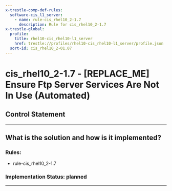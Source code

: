```yaml
---
x-trestle-comp-def-rules:
  software-cis_l1_server:
    - name: rule-cis_rhel10_2-1.7
      description: Rule for cis_rhel10_2-1.7
x-trestle-global:
  profile:
    title: rhel10-cis_rhel10-l1_server
    href: trestle://profiles/rhel10-cis_rhel10-l1_server/profile.json
  sort-id: cis_rhel10_2-01.07
---
```


# cis_rhel10_2-1.7 - \[REPLACE_ME\] Ensure Ftp Server Services Are Not In Use (Automated)

## Control Statement

______________________________________________________________________

## What is the solution and how is it implemented?

<!-- For implementation status enter one of: implemented, partial, planned, alternative, not-applicable -->

<!-- Note that the list of rules under ### Rules: is read-only and changes will not be captured after assembly to JSON -->

<!-- Add control implementation description here for control: cis_rhel10_2-1.7 -->

### Rules:

  - rule-cis_rhel10_2-1.7

### Implementation Status: planned

______________________________________________________________________
